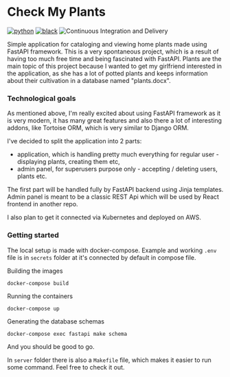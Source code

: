 # Check My Plants

[![python](https://img.shields.io/static/v1?label=python&message=3.9%2B&color=informational&logo=python&logoColor=white)](https://www.python.org/)
[![black](https://img.shields.io/badge/code%20style-black-000000.svg)](https://github.com/python/black)
![Continuous Integration and Delivery](https://github.com/tobiwankenobii/check-my-plants/workflows/Github%20Actions/badge.svg?branch=main)

Simple application for cataloging and viewing home plants made using FastAPI framework. This is a very spontaneous
project, which is a result of having too much free time and being fascinated with FastAPI. Plants are the main topic of
this project because I wanted to get my girlfriend interested in the application, as she has a lot of potted plants and
keeps information about their cultivation in a database named "plants.docx".

### Technological goals

As mentioned above, I'm really excited about using FastAPI framework as it is very modern, it has many great features
and also there a lot of interesting addons, like Tortoise ORM, which is very similar to Django ORM.

I've decided to split the application into 2 parts:

* application, which is handling pretty much everything for regular user - displaying plants, creating them etc,
* admin panel, for superusers purpose only - accepting / deleting users, plants etc.

The first part will be handled fully by FastAPI backend using Jinja templates. Admin panel is meant to be a classic REST
Api which will be used by React frontend in another repo.

I also plan to get it connected via Kubernetes and deployed on AWS.

### Getting started

The local setup is made with docker-compose. Example and working `.env` file is in `secrets` folder at it's connected by
default in compose file.

Building the images

```shell
docker-compose build
```

Running the containers

```shell
docker-compose up
```

Generating the database schemas

```shell
docker-compose exec fastapi make schema
```

And you should be good to go.

In `server` folder there is also a `Makefile` file, which makes it easier to run some command. Feel free to check it
out.